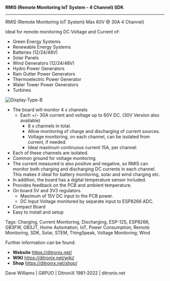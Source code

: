 **RMIS (Remote Monitoring IoT System - 4 Channel) SDK**

------------

RMIS (Remote Monitoring IoT System)  Max 60V @ 30A 4 Channel)

Ideal for remote monitoring DC Voltage and Current of:

- Green Energy Systems
- Renewable Energy Systems
- Batteries (12/24/48V)
- Solar Panels
- Wind Generators (12/24/48V)
- Hydro Power Generators
- Rain Gutter Power Generators
- Thermoelectric Power Generator
- Water Tower Power Generators
- Turbines


![Display-Type-B](https://ditronix.net/wp-content/uploads/2022/04/RMIS-12S-SDK-2204-106-PCB-Connections.jpg?raw=true)


- The board will monitor 4 x channels
	- Each +/- 30A current and voltage up to 60V DC. (30V Version also available)
		- 8 x channels in total.
		- Allow monitoring of charge and discharging of current sources.
		- Voltage monitoring, on each channel, can be isolated from current, if needed.
		- Ideal maximum continuous current 15A, per channel.
- Each of these channels are isolated.
- Common ground for voltage monitoring.
- The current measured is also positive and negative, so RMIS can monitor both charging and discharging DC currents in each channel.  This makes it ideal for battery monitoring, solar and wind charging etc.
- In addition, the board has a digital temperature sensor included.
-	 Provides feedback on the PCB and ambient temperature.
- On board 5V and 3V3 regulators.
	- 	Maximum of 15V DC input to the PCB  power.
	- 	DC Input Voltage monitored by separate input to ESP8266 ADC.
- Compact Board
- Easy to install and setup

Tags: Charging, Current Monitoring, Discharging, ESP-12S, ESP8266, GB3FW, GB3JT, Home Automation, IoT, Power Consumption, Remote Monitoring, SDK, Solar, STEM, ThingSpeak, Voltage Monitoring, Wind

Further information can be found:

- **Website** https://ditronix.net/
- **WIKI**  https://ditronix.net/wiki/
- **Shop**  https://ditronix.net/shop/

Dave Williams | G8PUO | DitroniX 1981-2022 | ditronix.net